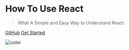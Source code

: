 <!-- ![logo](_media/icon.svg) -->

# How To Use React

> What A Simple and Easy Way to Understand React


[GitHub](https://github.com/biuxbiu)
[Get Started](/create-react-app/#create-react-app)

![color](#fff)



